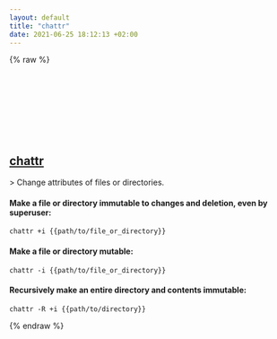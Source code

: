 ```yaml
---
layout: default
title: "chattr"
date: 2021-06-25 18:12:13 +02:00
---
```

{% raw %}
<h2 id="chattr">
  <a href="/en/linux/chattr.html">chattr</a> <a href="#chattr"><svg class="icon">
    <use href="/assets/images/unicode_sprite.svg#link" />
  </svg></a>
</h2>
> Change attributes of files or directories.

#### Make a file or directory immutable to changes and deletion, even by superuser:
```shell
chattr +i {{path/to/file_or_directory}}
```
#### Make a file or directory mutable:
```shell
chattr -i {{path/to/file_or_directory}}
```
#### Recursively make an entire directory and contents immutable:
```shell
chattr -R +i {{path/to/directory}}
```
{% endraw %}